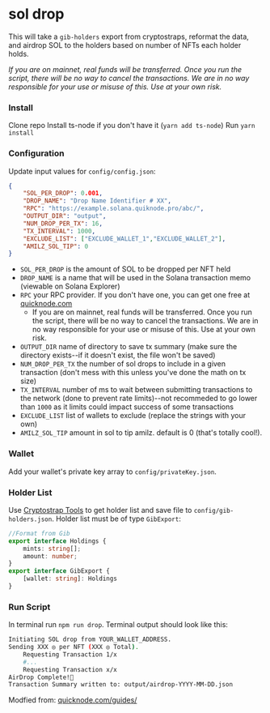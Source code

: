 # sol drop
 
This will take a `gib-holders` export from cryptostraps, reformat the data, and airdrop SOL to the holders based on number of NFTs each holder holds. 

*If you are on mainnet, real funds will be transferred. Once you run the script, there will be no way to cancel the transactions. We are in no way responsible for your use or misuse of this. Use at your own risk.*

### Install

Clone repo
Install ts-node if you don't have it (`yarn add ts-node`)
Run `yarn install`

### Configuration 
Update input values for `config/config.json`: 
```json
{
    "SOL_PER_DROP": 0.001,
    "DROP_NAME": "Drop Name Identifier # XX",
    "RPC": "https://example.solana.quiknode.pro/abc/",
    "OUTPUT_DIR": "output",
    "NUM_DROP_PER_TX": 16,
    "TX_INTERVAL": 1000,
    "EXCLUDE_LIST": ["EXCLUDE_WALLET_1","EXCLUDE_WALLET_2"],
    "AMILZ_SOL_TIP": 0
}
```
- `SOL_PER_DROP` is the amount of SOL to be dropped per NFT held
- `DROP_NAME` is a name that will be used in the Solana transaction memo (viewable on Solana Explorer)
- `RPC` your RPC provider. If you don't have one, you can get one free at [quicknode.com](https://quicknode.com/)
    - If you are on mainnet, real funds will be transferred. Once you run the script, there will be no way to cancel the transactions. We are in no way responsible for your use or misuse of this. Use at your own risk. 
- `OUTPUT_DIR` name of directory to save tx summary (make sure the directory exists--if it doesn't exist, the file won't be saved)
- `NUM_DROP_PER_TX` the number of sol drops to include in a given transaction (don't mess with this unless you've done the math on tx size)
- `TX_INTERVAL` number of ms to wait between submitting transactions to the network (done to prevent rate limits)--not recommeded to go lower than `1000` as it limits could impact success of some transactions
- `EXCLUDE_LIST` list of wallets to exclude (replace the strings with your own)
- `AMILZ_SOL_TIP` amount in sol to tip amilz. default is 0 (that's totally cool!). 


### Wallet
Add your wallet's private key array to `config/privateKey.json`.

### Holder List
Use [Cryptostrap Tools](https://cryptostraps.tools/holder-snapshot) to get holder list and save file to `config/gib-holders.json`.
Holder list must be of type `GibExport`: 

```ts
//Format from Gib
export interface Holdings {
    mints: string[];
    amount: number;
}
export interface GibExport { 
    [wallet: string]: Holdings 
}
```

### Run Script 
In terminal run `npm run drop`. 
Terminal output should look like this: 
```sh
Initiating SOL drop from YOUR_WALLET_ADDRESS.
Sending XXX ◎ per NFT (XXX ◎ Total).
    Requesting Transaction 1/x
    #...
    Requesting Transaction x/x
AirDrop Complete!🎉 
Transaction Summary written to: output/airdrop-YYYY-MM-DD.json
```

Modfied from: [quicknode.com/guides/](https://www.quicknode.com/guides/web3-sdks/how-to-send-bulk-transactions-on-solana)